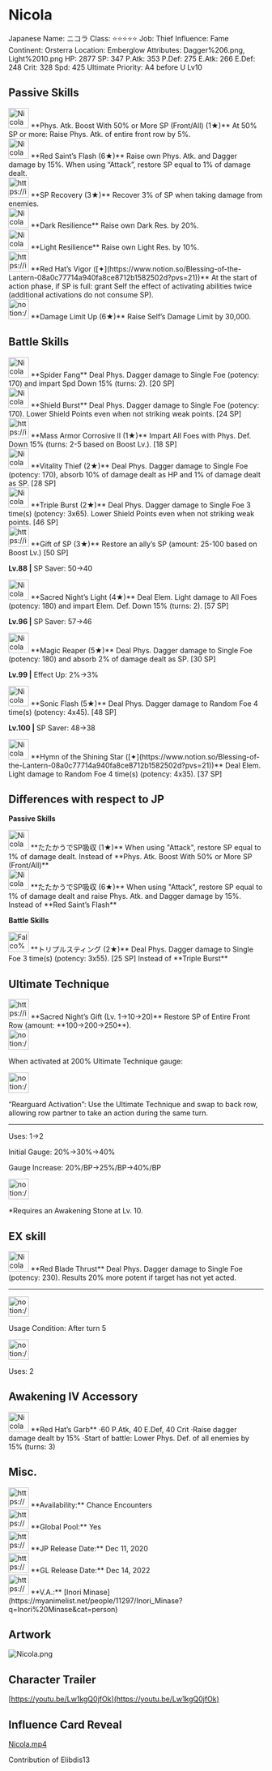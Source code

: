 # Nicola

Japanese Name: ニコラ
Class: ⭐️⭐️⭐️⭐️⭐️
Job: Thief
Influence: Fame
Continent: Orsterra
Location: Emberglow
Attributes: Dagger%206.png, Light%2010.png
HP: 2877
SP: 347
P.Atk: 353
P.Def: 275
E.Atk: 266
E.Def: 248
Crit: 328
Spd: 425
Ultimate Priority: A4 before U Lv10

## Passive Skills

<aside>
<img src="Nicola%20f48bedc1b4fd49ddb16c105f3e30e2c9/Phys_Atk_Boost.png" alt="Nicola%20f48bedc1b4fd49ddb16c105f3e30e2c9/Phys_Atk_Boost.png" width="40px" /> **Phys. Atk. Boost With 50% or More SP (Front/All) (1★)**
At 50% SP or more: Raise Phys. Atk. of entire front row by 5%.

<aside>
<img src="Nicola%20f48bedc1b4fd49ddb16c105f3e30e2c9/Phys_Atk_Boost%201.png" alt="Nicola%20f48bedc1b4fd49ddb16c105f3e30e2c9/Phys_Atk_Boost%201.png" width="40px" /> **Red Saint’s Flash (6★)**
Raise own Phys. Atk. and Dagger damage by 15%. When using “Attack”, restore SP equal to 1% of damage dealt.

</aside>

</aside>

<aside>
<img src="https://img.game8.jp/7049840/b966d78703d68826d14dd8db1f99b8db.png/show" alt="https://img.game8.jp/7049840/b966d78703d68826d14dd8db1f99b8db.png/show" width="40px" /> **SP Recovery (3★)**
Recover 3% of SP when taking damage from enemies.

</aside>

<aside>
<img src="Nicola%20f48bedc1b4fd49ddb16c105f3e30e2c9/Dark_Resilience.png" alt="Nicola%20f48bedc1b4fd49ddb16c105f3e30e2c9/Dark_Resilience.png" width="40px" /> **Dark Resilience**
Raise own Dark Res. by 20%.

</aside>

<aside>
<img src="Nicola%20f48bedc1b4fd49ddb16c105f3e30e2c9/Light_Resilience.png" alt="Nicola%20f48bedc1b4fd49ddb16c105f3e30e2c9/Light_Resilience.png" width="40px" /> **Light Resilience**
Raise own Light Res. by 10%.

</aside>

<aside>
<img src="https://img.game8.jp/6974757/32d91e4cab8447d366e20e2ffc44e560.png/show" alt="https://img.game8.jp/6974757/32d91e4cab8447d366e20e2ffc44e560.png/show" width="40px" /> **Red Hat’s Vigor ([✦](https://www.notion.so/Blessing-of-the-Lantern-08a0c77714a940fa8ce8712b1582502d?pvs=21))**
At the start of action phase, if SP is full: grant Self the effect of activating abilities twice (additional activations do not consume SP).

</aside>

<aside>
<img src="notion://custom_emoji/2482af5e-3bb7-4af8-a110-df4150e44521/17debbc6-5396-80a6-933a-007af3a7f551" alt="notion://custom_emoji/2482af5e-3bb7-4af8-a110-df4150e44521/17debbc6-5396-80a6-933a-007af3a7f551" width="40px" /> **Damage Limit Up (6★)**
Raise Self’s Damage Limit by 30,000.

</aside>

## Battle Skills

<aside>
<img src="Nicola%20f48bedc1b4fd49ddb16c105f3e30e2c9/Dagger.png" alt="Nicola%20f48bedc1b4fd49ddb16c105f3e30e2c9/Dagger.png" width="40px" /> **Spider Fang**
Deal Phys. Dagger damage to Single Foe (potency: 170) and impart Spd Down 15% (turns: 2). [20 SP]

</aside>

<aside>
<img src="Nicola%20f48bedc1b4fd49ddb16c105f3e30e2c9/Dagger%201.png" alt="Nicola%20f48bedc1b4fd49ddb16c105f3e30e2c9/Dagger%201.png" width="40px" /> **Shield Burst**
Deal Phys. Dagger damage to Single Foe (potency: 170). Lower Shield Points even when not striking weak points. [24 SP]

</aside>

<aside>
<img src="https://img.game8.jp/6909196/ce50237128dbdac99dd75aad5895bba1.png/show" alt="https://img.game8.jp/6909196/ce50237128dbdac99dd75aad5895bba1.png/show" width="40px" /> **Mass Armor Corrosive II (1★)**
Impart All Foes with Phys. Def. Down 15% (turns: 2-5 based on Boost Lv.). [18 SP]

</aside>

<aside>
<img src="Nicola%20f48bedc1b4fd49ddb16c105f3e30e2c9/Dagger%202.png" alt="Nicola%20f48bedc1b4fd49ddb16c105f3e30e2c9/Dagger%202.png" width="40px" /> **Vitality Thief (2★)**
Deal Phys. Dagger damage to Single Foe (potency: 170), absorb 10% of damage dealt as HP and 1% of damage dealt as SP. [28 SP]

</aside>

<aside>
<img src="Nicola%20f48bedc1b4fd49ddb16c105f3e30e2c9/Dagger%203.png" alt="Nicola%20f48bedc1b4fd49ddb16c105f3e30e2c9/Dagger%203.png" width="40px" /> **Triple Burst (2★)**
Deal Phys. Dagger damage to Single Foe 3 time(s) (potency: 3x65). Lower Shield Points even when not striking weak points. [46 SP]

</aside>

<aside>
<img src="https://img.game8.jp/6909197/4eaa54be6aac9c9c4a1b006531ef1771.png/show" alt="https://img.game8.jp/6909197/4eaa54be6aac9c9c4a1b006531ef1771.png/show" width="40px" /> **Gift of SP (3★)**
Restore an ally’s SP (amount: 25-100 based on Boost Lv.) [50 SP]

**Lv.88 |** SP Saver: 50→40

</aside>

<aside>
<img src="Nicola%20f48bedc1b4fd49ddb16c105f3e30e2c9/Light.png" alt="Nicola%20f48bedc1b4fd49ddb16c105f3e30e2c9/Light.png" width="40px" /> **Sacred Night’s Light (4★)**
Deal Elem. Light damage to All Foes (potency: 180) and impart Elem. Def. Down 15% (turns: 2). [57 SP]

**Lv.96 |** SP Saver: 57→46

</aside>

<aside>
<img src="Nicola%20f48bedc1b4fd49ddb16c105f3e30e2c9/Dagger%204.png" alt="Nicola%20f48bedc1b4fd49ddb16c105f3e30e2c9/Dagger%204.png" width="40px" /> **Magic Reaper (5★)**
Deal Phys. Dagger damage to Single Foe (potency: 180) and absorb 2% of damage dealt as SP. [30 SP]

**Lv.99 |** Effect Up: 2%→3%

</aside>

<aside>
<img src="Nicola%20f48bedc1b4fd49ddb16c105f3e30e2c9/Dagger%205.png" alt="Nicola%20f48bedc1b4fd49ddb16c105f3e30e2c9/Dagger%205.png" width="40px" /> **Sonic Flash (5★)**
Deal Phys. Dagger damage to Random Foe 4 time(s) (potency: 4x45). [48 SP]

**Lv.100 |** SP Saver: 48→38

</aside>

<aside>
<img src="Nicola%20f48bedc1b4fd49ddb16c105f3e30e2c9/Light.png" alt="Nicola%20f48bedc1b4fd49ddb16c105f3e30e2c9/Light.png" width="40px" /> **Hymn of the Shining Star ([✦](https://www.notion.so/Blessing-of-the-Lantern-08a0c77714a940fa8ce8712b1582502d?pvs=21))**
Deal Elem. Light damage to Random Foe 4 time(s) (potency: 4x35). [37 SP]

</aside>

## Differences with respect to JP

**Passive Skills**

<aside>
<img src="Nicola%20f48bedc1b4fd49ddb16c105f3e30e2c9/Aspir_Attack.jpeg" alt="Nicola%20f48bedc1b4fd49ddb16c105f3e30e2c9/Aspir_Attack.jpeg" width="40px" /> **たたかうでSP吸収 (1★)**
When using "Attack", restore SP equal to 1% of damage dealt.
Instead of **Phys. Atk. Boost With 50% or More SP (Front/All)**

<aside>
<img src="Nicola%20f48bedc1b4fd49ddb16c105f3e30e2c9/Aspir_Attack.jpeg" alt="Nicola%20f48bedc1b4fd49ddb16c105f3e30e2c9/Aspir_Attack.jpeg" width="40px" /> **たたかうでSP吸収 (6★)**
When using "Attack", restore SP equal to 1% of damage dealt and raise Phys. Atk. and Dagger damage by 15%.
Instead of **Red Saint’s Flash**

</aside>

</aside>

**Battle Skills**

<aside>
<img src="Falco%200553966504eb4401aece17059442633b/Dagger%206.png" alt="Falco%200553966504eb4401aece17059442633b/Dagger%206.png" width="40px" /> **トリプルスティング (2★)**
Deal Phys. Dagger damage to Single Foe 3 time(s) (potency: 3x55). [25 SP]
Instead of **Triple Burst**

</aside>

## Ultimate Technique

<aside>
<img src="https://img.game8.jp/6909197/4eaa54be6aac9c9c4a1b006531ef1771.png/show" alt="https://img.game8.jp/6909197/4eaa54be6aac9c9c4a1b006531ef1771.png/show" width="40px" /> **Sacred Night’s Gift (Lv. 1→10→20)**
Restore SP of Entire Front Row (amount: **100→200→250**).

<aside>
<img src="notion://custom_emoji/2482af5e-3bb7-4af8-a110-df4150e44521/137ebbc6-5396-80a2-a199-007a067e9993" alt="notion://custom_emoji/2482af5e-3bb7-4af8-a110-df4150e44521/137ebbc6-5396-80a2-a199-007a067e9993" width="40px" />

When activated at 200% Ultimate Technique gauge:

<aside>
<img src="notion://custom_emoji/2482af5e-3bb7-4af8-a110-df4150e44521/193ebbc6-5396-8076-8391-007aae0ede08" alt="notion://custom_emoji/2482af5e-3bb7-4af8-a110-df4150e44521/193ebbc6-5396-8076-8391-007aae0ede08" width="40px" />

“Rearguard Activation”: Use the Ultimate Technique and swap to back row, allowing row partner to take an action during the same turn.

</aside>

</aside>

---

Uses:
1→2

Initial Gauge:
20%→30%→40%

Gauge Increase:
20%/BP→25%/BP→40%/BP

<aside>
<img src="notion://custom_emoji/2482af5e-3bb7-4af8-a110-df4150e44521/182ebbc6-5396-80af-9978-007ac248795b" alt="notion://custom_emoji/2482af5e-3bb7-4af8-a110-df4150e44521/182ebbc6-5396-80af-9978-007ac248795b" width="40px" />

*Requires an Awakening Stone at Lv. 10.

</aside>

</aside>

## EX skill

<aside>
<img src="Nicola%20f48bedc1b4fd49ddb16c105f3e30e2c9/Dagger%206.png" alt="Nicola%20f48bedc1b4fd49ddb16c105f3e30e2c9/Dagger%206.png" width="40px" /> **Red Blade Thrust**
Deal Phys. Dagger damage to Single Foe (potency: 230). Results 20% more potent if target has not yet acted.

---

<aside>
<img src="notion://custom_emoji/2482af5e-3bb7-4af8-a110-df4150e44521/137ebbc6-5396-802c-b9bc-007a54884b6f" alt="notion://custom_emoji/2482af5e-3bb7-4af8-a110-df4150e44521/137ebbc6-5396-802c-b9bc-007a54884b6f" width="40px" />

Usage Condition: After turn 5

</aside>

<aside>
<img src="notion://custom_emoji/2482af5e-3bb7-4af8-a110-df4150e44521/137ebbc6-5396-80ba-9f36-007a936447ac" alt="notion://custom_emoji/2482af5e-3bb7-4af8-a110-df4150e44521/137ebbc6-5396-80ba-9f36-007a936447ac" width="40px" />

Uses: 2

</aside>

</aside>

## Awakening IV Accessory

<aside>
<img src="Nicola%20f48bedc1b4fd49ddb16c105f3e30e2c9/Awakening_IV.png" alt="Nicola%20f48bedc1b4fd49ddb16c105f3e30e2c9/Awakening_IV.png" width="40px" /> **Red Hat’s Garb**
·60 P.Atk, 40 E.Def, 40 Crit
·Raise dagger damage dealt by 15%
·Start of battle: Lower Phys. Def. of all enemies by 15% (turns: 3)

</aside>

## Misc.

<aside>
<img src="https://www.notion.so/icons/gift_gray.svg" alt="https://www.notion.so/icons/gift_gray.svg" width="40px" /> **Availability:** Chance Encounters

</aside>

<aside>
<img src="https://www.notion.so/icons/globe_gray.svg" alt="https://www.notion.so/icons/globe_gray.svg" width="40px" /> **Global Pool:** Yes

</aside>

<aside>
<img src="https://www.notion.so/icons/calendar_red.svg" alt="https://www.notion.so/icons/calendar_red.svg" width="40px" /> **JP Release Date:**
Dec 11, 2020

</aside>

<aside>
<img src="https://www.notion.so/icons/calendar_blue.svg" alt="https://www.notion.so/icons/calendar_blue.svg" width="40px" /> **GL Release Date:**
Dec 14, 2022

</aside>

<aside>
<img src="https://www.notion.so/icons/microphone_gray.svg" alt="https://www.notion.so/icons/microphone_gray.svg" width="40px" /> **V.A.:** [Inori Minase](https://myanimelist.net/people/11297/Inori_Minase?q=Inori%20Minase&cat=person)

</aside>

## Artwork

![Nicola.png](Nicola%20f48bedc1b4fd49ddb16c105f3e30e2c9/Nicola.png)

## Character Trailer

[https://youtu.be/Lw1kgQ0jfOk](https://youtu.be/Lw1kgQ0jfOk)

## Influence Card Reveal

[Nicola.mp4](Nicola%20f48bedc1b4fd49ddb16c105f3e30e2c9/Nicola.mp4)

Contribution of Elibdis13